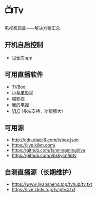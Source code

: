# 📺Tv
电视机顶盒——解决方案汇总

## 开机自启控制
- 见仓库app

## 可用直播软件
- [TVBox](http://tvbox.clbug.com/)
- [小苹果影视](http://xpgtv.com)
- 喵影视
- [我的电视](https://github.com/yaoxieyoulei/mytv-android)
- [VLC](https://www.videolan.org/vlc/index.zh_CN.html) (多端支持，功能强大）

## 可用源
- http://cdn.qiaoji8.com/tvbox.json
- https://live.kilvn.com/
- https://github.com/fanmingming/live
- https://github.com/vbskycn/iptv

## 自测直播源（长期维护）
- https://www.liyansheng.top/tvhub/tv.txt
- https://live.zbds.top/tv/iptv4.txt
